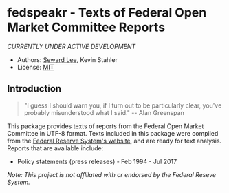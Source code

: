 # fedspeakr - Texts of Federal Open Market Committee Reports

_CURRENTLY UNDER ACTIVE DEVELOPMENT_

* Authors: [Seward Lee](https://github.com/sewardlee337), Kevin Stahler
* License: [MIT](https://opensource.org/licenses/MIT)

## Introduction

> "I guess I should warn you, if I turn out to be particularly clear, you've probably misunderstood what I said." -- Alan Greenspan

This package provides texts of reports from the Federal Open Market Committee in UTF-8 format. Texts included in this package were compiled from the [Federal Reserve System's website](https://www.federalreserve.gov/monetarypolicy/fomc_historical.htm), and are ready for text analysis. Reports that are available include:
* Policy statements (press releases) - Feb 1994 - Jul 2017

_Note: This project is not afflilated with or endorsed by the Federal Reseve System._ 
